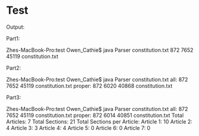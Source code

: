 Test
====

Output:

Part1:

Zhes-MacBook-Pro:test Owen_Cathie$ java Parser constitution.txt 
     872    7652   45119 constitution.txt

Part2:

Zhes-MacBook-Pro:test Owen_Cathie$ java Parser constitution.txt 
all: 872    7652   45119 constitution.txt
proper: 872    6020   40868 constitution.txt

Part3:

Zhes-MacBook-Pro:test Owen_Cathie$ java Parser constitution.txt 
all: 872    7652   45119 constitution.txt
proper: 872    6014   40851 constitution.txt
Total Articles: 7
Total Sections: 21
Total Sections per Article:
    Article 1: 10
    Article 2: 4
    Article 3: 3
    Article 4: 4
    Article 5: 0
    Article 6: 0
    Article 7: 0



